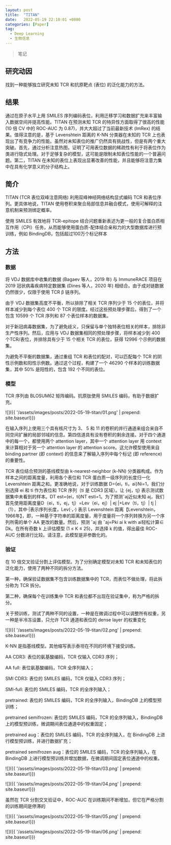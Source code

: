 ```yaml
---
layout: post
title:  "TITAN"
date:   2022-05-19 22:10:01 +0800
categories: [Paper]
tag: 
  - Deep Learning
  - 生物信息
---
```


> 笔记

## 研究动因

找到一种能够独立研究未知 TCR 和抗原靶点 (表位) 的泛化能力的方法。

## 结果

通过在原子水平上用 SMILES 序列编码表位，利用迁移学习和数据扩充来丰富输入数据空间并提高性能。TITAN 在预测未知 TCR 的特异性方面取得了很高的性能 (10 倍 CV 中的 ROC-AUC 为 0.87)，并大大超过了当前最新技术 (ImRex) 的结果。值得注意的是，基于 Levenshtein 距离的 K-NN 分类器在未知的 TCR 上也表现出了有竞争力的性能。虽然对未知表位的推广仍然具有挑战性，但是有两个重大突破。首先，通过分析注意热图，证明了可用表位数据的稀疏性有利于将表位作为类进行隐式处理。对于足够复杂的模型，这可能是限制未知表位性能的一个普遍问题。第二，TITAN 在未知的表位上表现出显著改善的性能，并且能够将注意力集中在具有化学意义的分子结构上。 

## 简介

TITAN (TCR 表位双峰注意网络) 利用双峰神经网络结构显式编码 TCR 和表位序列。更具体地说，TITAN 使用卷积来聚合局部信息并融合模式，使用可解释的注意机制来预测绑定概率。

使用 SMILES 有效地将 TCR-epitope 结合问题重新表述为更一般的复合蛋白质相互作用（CPI）任务，从而能够使用蛋白质-配体结合亲和力的大型数据库进行预训练，例如 BindingDB，包括超过100万个标记样本

## 方法

### 数据

将 VDJ 数据库中收集的数据 (Bagaev 等人，2019 年) 与 ImmuneRACE 项目在 2019 冠状病毒疾病特定数据集 (Dines 等人，2020 年) 相结合。由于成对链数据仍然很少，仅限于使用 TCR β 链序列。

由于 VDJ 数据集高度不平衡，所以排除了相关 TCR 序列少于 15 个的表位，并将样本减少到每个表位 400 个 TCR 的限度。经过这些预处理步骤后，得到了一个包含 10599 个 TCR 序列和 87 个表位样本的数据集。

对于新冠病毒数据集，为了避免歧义，只保留与单个独特表位相关的样本，排除非生产性序列。然后，应用与 VDJ 数据集相同的预处理步骤，将样本减少到 400 个TCR/表位，并排除具有少于 15 个相关 TCR 的表位，获得 12996 个示例的数据集。

为避免不平衡的数据集，通过重组 TCR 和表位的配对，可以匹配每个 TCR 的阴性示例数和阳性示例数。通过这个过程，构建了一个 46290 个样本的训练数据集，其中 50% 是阳性的，包含 192 个不同的表位。

### 模型

TCR 序列由 BLOSUM62 矩阵编码。抗原肽使用 SMILES 编码，有助于数据扩充。

![]({{ '/assets/images/posts/2022-05-19-titan/01.png' | prepend: site.baseurl}})

在输入序列上使用三个具有核尺寸为 3、 5 和 11 的卷积的并行通道来组合来自不同空间扩展的局部邻域的信息。第四信道具有没有卷积的剩余连接。对于四个通道中的每一个，都使用两个 attention layer，其中一个 attention layer 用 context 来计算相对于另一个 attention layer 的 attention score。这允许模型使用来自binding partner (即 context) 的信息来了解输入序列中每个标记 (即 reference) 的重要性。

TCR 表位结合预测的基线模型由 k-nearest-neighbor (k-NN) 分类器构成。作为样本之间的距离度量，利用各个表位和 TCR 蛋白质一级序列的长度归一化 Levenshtein 距离之和。更准确地说，对于训练数据 D={ei，ti，ai}Ni=1，我们分别选择 ei 和 ti 作为表位和 TCR 序列（ti 是 CDR3 区域）。让 {ej，tj} 表示测试数据集中未看到的样本。DT est={ei，ti}NT esti=1。为了预测ˆaj近似未知 aj，我们首先使用距离度量D（ei，ti，ej，tj）=Lev（ei，ej）| ej |+Lev（ti，tj）| tj |（1），其中·|表示序列长度，Lev(·，·) 表示 Levenshtein 距离【Levenshtein，1966年】，即，一种基于字符串的距离度量，用于度量将一个序列转换为另一个序列所需的单个 AA 更改的数量。然后，预测 ˆaj 由 ˆaj=Pki ai k with ai轻松计算∈ Dk。在所有奇数 k 上评估模型 (1 ≤ K ≤ 25)，并选择 k 的值，得出最佳 ROC-AUC 分数进行比较。请注意，此模型是非参数化的。 

### 验证

在 10 倍交叉验证分割上评估模型。为了分别确定模型对未知 TCR 和未知表位的泛化能力，使用了两种不同的拆分方法。

第一种，确保验证数据集不包含训练数据集中的 TCR，而表位不做处理，将此拆分称为 TCR 拆分。

第二种，确保每个在训练集中 TCR 和表位都不出现在验证集中，称为严格的拆分。

关于预训练，测试了两种不同的设置，一种是在微调过程中可以调整所有权重，另一种是半冷冻设置，只允许 TCR 通道和表位的 dense layer 的权重变化

![]({{ '/assets/images/posts/2022-05-19-titan/02.png' | prepend: site.baseurl}})

K-NN 是指基线模型。其他缩写表示泰坦在不同的环境下接受训练。

AA CDR3: 表位的氨基酸编码，TCR 仅输入 CDR3 序列；

AA full: 表位氨基酸编码，TCR 全序列输入；

SMI CDR3: 表位的 SMILES 编码，TCR 仅输入 CDR3 序列；

SMI-full: 表位的 SMILES 编码，TCR 的全序列输入；

pretrained: 表位的 SMILES 编码，TCR 的全序列输入，BindingDB 上的模型预训练；

pretrained semifrozen: 表位的 SMILES 编码，TCR 的全序列输入，BindingDB 上的模型预训练，微调期间表位通道中的权重固定；

pretrained aug：表位的 SMILES 编码，TCR 的全序列输入，在 BindingDB 上进行模型预训练，并进行数据扩充；

pretrained semifrozen aug：表位的 SMILES 编码，TCR 的全序列输入，在 BindingDB 上进行模型预训练并增加数据，在微调期间固定表位通道中的权重。

![]({{ '/assets/images/posts/2022-05-19-titan/03.png' | prepend: site.baseurl}})

![]({{ '/assets/images/posts/2022-05-19-titan/04.png' | prepend: site.baseurl}})

虽然在 TCR 分割交叉验证中，ROC-AUC 在训练期间不断增加，但它在严格分割的训练期间是停滞的

![]({{ '/assets/images/posts/2022-05-19-titan/05.png' | prepend: site.baseurl}})

![]({{ '/assets/images/posts/2022-05-19-titan/06.png' | prepend: site.baseurl}})
